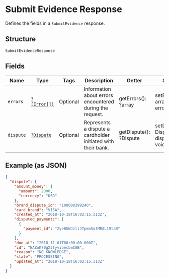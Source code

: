 
# Submit Evidence Response

Defines the fields in a `SubmitEvidence` response.

## Structure

`SubmitEvidenceResponse`

## Fields

| Name | Type | Tags | Description | Getter | Setter |
|  --- | --- | --- | --- | --- | --- |
| `errors` | [`?(Error[])`](/doc/models/error.md) | Optional | Information about errors encountered during the request. | getErrors(): ?array | setErrors(?array errors): void |
| `dispute` | [`?Dispute`](/doc/models/dispute.md) | Optional | Represents a dispute a cardholder initiated with their bank. | getDispute(): ?Dispute | setDispute(?Dispute dispute): void |

## Example (as JSON)

```json
{
  "dispute": {
    "amount_money": {
      "amount": 2000,
      "currency": "USD"
    },
    "brand_dispute_id": "100000399240",
    "card_brand": "VISA",
    "created_at": "2018-10-18T16:02:15.313Z",
    "disputed_payments": [
      {
        "payment_id": "2yeBUWJzllJTpmnSqtMRAL19taB"
      }
    ],
    "due_at": "2018-11-01T00:00:00.000Z",
    "id": "EAZoK70gX3fyvibecLwIGB",
    "reason": "NO_KNOWLEDGE",
    "state": "PROCESSING",
    "updated_at": "2018-10-18T16:02:15.313Z"
  }
}
```

